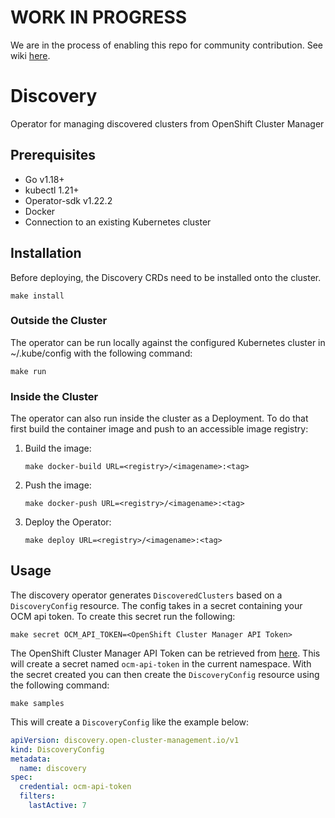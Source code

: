 [comment]: # ( Copyright Contributors to the Open Cluster Management project ) 

# WORK IN PROGRESS

We are in the process of enabling this repo for community contribution. See wiki [here](https://open-cluster-management.io/concepts/architecture/).

# Discovery

Operator for managing discovered clusters from OpenShift Cluster Manager

## Prerequisites

- Go v1.18+
- kubectl 1.21+
- Operator-sdk v1.22.2
- Docker
- Connection to an existing Kubernetes cluster

## Installation

Before deploying, the Discovery CRDs need to be installed onto the cluster.

```shell
make install
```
 
### Outside the Cluster

The operator can be run locally against the configured Kubernetes cluster in ~/.kube/config with the following command:

```shell
make run
```
 
### Inside the Cluster

The operator can also run inside the cluster as a Deployment. To do that first build the container image and push to an accessible image registry:

1. Build the image:
    ```shell
    make docker-build URL=<registry>/<imagename>:<tag>
    ```
2. Push the image:
    ```shell
    make docker-push URL=<registry>/<imagename>:<tag>
    ```
3. Deploy the Operator:
    ```shell
    make deploy URL=<registry>/<imagename>:<tag>
    ```

## Usage

The discovery operator generates `DiscoveredClusters` based on a `DiscoveryConfig` resource. The config takes in a secret containing your OCM api token. To create this secret run the following:

```shell
make secret OCM_API_TOKEN=<OpenShift Cluster Manager API Token>
```

The OpenShift Cluster Manager API Token can be retrieved from [here](https://cloud.redhat.com/openshift/token). This will create a secret named `ocm-api-token` in the current namespace. With the secret created you can then create the `DiscoveryConfig` resource using the following command:

```shell
make samples
```

This will create a `DiscoveryConfig` like the example below:

```yaml
apiVersion: discovery.open-cluster-management.io/v1
kind: DiscoveryConfig
metadata:
  name: discovery
spec:
  credential: ocm-api-token
  filters:
    lastActive: 7
```

